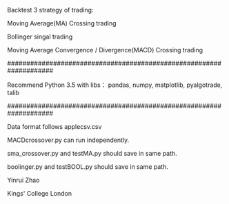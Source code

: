 
Backtest 3 strategy of trading:

Moving Average(MA) Crossing trading

Bollinger singal trading

Moving Average Convergence / Divergence(MACD) Crossing trading

####################################################################

Recommend Python 3.5 with libs：
pandas,
numpy,
matplotlib,
pyalgotrade,
talib

####################################################################

Data format follows applecsv.csv

MACDcrossover.py can run independently.

sma_crossover.py and testMA.py should save in same path.

boolinger.py and testBOOL.py should save in same path.

Yinrui Zhao

Kings' College London
